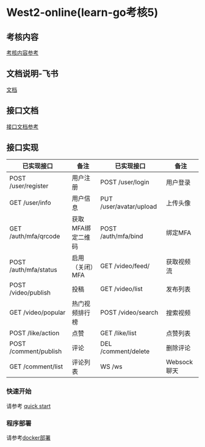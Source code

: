 # West2-online(learn-go考核5)

## 考核内容
[考核内容参考](https://github.com/west2-online/learn-go/blob/main/docs/5(2025)-微服务.md)

## 文档说明-飞书
[文档](https://vcn9ra8gf7nh.feishu.cn/wiki/L8x3w7M2BioRRNkecYYcTnWJnRX) 

## 接口文档
[接口文档参考](https://apifox.com/apidoc/shared/d0864798-bfd5-4288-bc37-7d802a9f52e3)

## 接口实现

| 已实现接口                   | 备注         | 已实现接口                   | 备注         |
|-------------------------|------------|-------------------------|------------|
| POST /user/register     | 用户注册       | POST /user/login        | 用户登录       |
| GET /user/info          | 用户信息       | PUT /user/avatar/upload | 上传头像       |
| GET /auth/mfa/qrcode    | 获取MFA绑定二维码 | POST /auth/mfa/bind     | 绑定MFA      |
| POST /auth/mfa/status   | 启用（关闭）MFA  | GET /video/feed/        | 获取视频流      |
| POST /video/publish     | 投稿         | GET /video/list         | 发布列表       |
| GET /video/popular      | 热门视频排行榜    | POST /video/search      | 搜索视频       |
| POST /like/action       | 点赞         | GET /like/list          | 点赞列表       |
| POST /comment/publish   | 评论         | DEL /comment/delete     | 删除评论       |
| GET /comment/list       | 评论列表       | WS /ws                  | Websock聊天  |

### 快速开始
请参考 [quick start](docs/quick-start.md)

### 程序部署
请参考[docker部署](docs/deploy.md)





